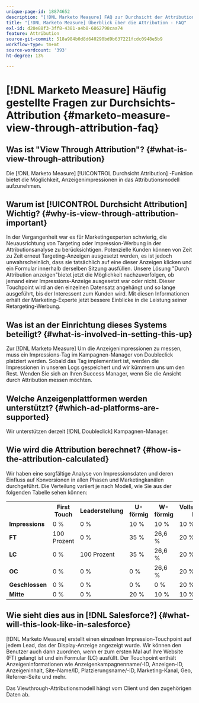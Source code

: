 ```yaml
---
unique-page-id: 18874652
description: "[!DNL Marketo Measure] FAQ zur Durchsicht der Attribution - [!DNL Marketo Measure]"
title: "[!DNL Marketo Measure] Überblick über die Attribution - FAQ"
exl-id: d20e88f3-3ff8-4381-a4b8-6862798caa74
feature: Attribution
source-git-commit: 518a984b0d8d640290bd9b637221fcdc0948e5b9
workflow-type: tm+mt
source-wordcount: '393'
ht-degree: 13%

---
```


# [!DNL Marketo Measure] Häufig gestellte Fragen zur Durchsichts-Attribution {#marketo-measure-view-through-attribution-faq}

## Was ist &quot;View Through Attribution&quot;? {#what-is-view-through-attribution}

Die [!DNL Marketo Measure] [!UICONTROL Durchsicht Attribution] -Funktion bietet die Möglichkeit, Anzeigenimpressionen in das Attributionsmodell aufzunehmen.

## Warum ist [!UICONTROL Durchsicht Attribution] Wichtig? {#why-is-view-through-attribution-important}

In der Vergangenheit war es für Marketingexperten schwierig, die Neuausrichtung von Targeting oder Impression-Werbung in der Attributionsanalyse zu berücksichtigen. Potenzielle Kunden können von Zeit zu Zeit erneut Targeting-Anzeigen ausgesetzt werden, es ist jedoch unwahrscheinlich, dass sie tatsächlich auf eine dieser Anzeigen klicken und ein Formular innerhalb derselben Sitzung ausfüllen. Unsere Lösung &quot;Durch Attribution anzeigen&quot;bietet jetzt die Möglichkeit nachzuverfolgen, ob jemand einer Impressions-Anzeige ausgesetzt war oder nicht. Dieser Touchpoint wird an den einzelnen Datensatz angehängt und so lange ausgeführt, bis der Interessent zum Kunden wird. Mit diesen Informationen erhält der Marketing-Experte jetzt bessere Einblicke in die Leistung seiner Retargeting-Werbung.

## Was ist an der Einrichtung dieses Systems beteiligt? {#what-is-involved-in-setting-this-up}

Zur [!DNL Marketo Measure] Um die Anzeigenimpressionen zu messen, muss ein Impressions-Tag im Kampagnen-Manager von Doubleclick platziert werden. Sobald das Tag implementiert ist, werden die Impressionen in unseren Logs gespeichert und wir kümmern uns um den Rest. Wenden Sie sich an Ihren Success Manager, wenn Sie die Ansicht durch Attribution messen möchten.

## Welche Anzeigenplattformen werden unterstützt? {#which-ad-platforms-are-supported}

Wir unterstützen derzeit [!DNL Doubleclick] Kampagnen-Manager.

## Wie wird die Attribution berechnet? {#how-is-the-attribution-calculated}

Wir haben eine sorgfältige Analyse von Impressionsdaten und deren Einfluss auf Konversionen in allen Phasen und Marketingkanälen durchgeführt. Die Verteilung variiert je nach Modell, wie Sie aus der folgenden Tabelle sehen können:

<table> 
 <colgroup> 
  <col> 
  <col> 
  <col> 
  <col> 
  <col> 
  <col> 
  <col> 
 </colgroup> 
 <tbody> 
  <tr> 
   <th><br></th> 
   <th>First Touch</th> 
   <th>Leaderstellung</th> 
   <th>U-förmig</th> 
   <th>W-förmig</th> 
   <th>Vollständiger Pfad</th> 
   <th>Benutzerdefiniertes Modell</th> 
  </tr> 
  <tr> 
   <td><strong>Impressions</strong></td> 
   <td>0 %</td> 
   <td>0 %</td> 
   <td>10 %</td> 
   <td>10 %</td> 
   <td>10 %</td> 
   <td>Benutzerdefiniert</td> 
  </tr> 
  <tr> 
   <td><strong>FT</strong></td> 
   <td>100 Prozent</td> 
   <td>0 %</td> 
   <td>35 %</td> 
   <td>26,6 %</td> 
   <td>20 %</td> 
   <td>Benutzerdefiniert</td> 
  </tr> 
  <tr> 
   <td><strong>LC</strong></td> 
   <td>0 %</td> 
   <td>100 Prozent</td> 
   <td>35 %</td> 
   <td>26,6 %</td> 
   <td>20 %</td> 
   <td>Benutzerdefiniert</td> 
  </tr> 
  <tr> 
   <td><strong>OC</strong></td> 
   <td>0 %</td> 
   <td>0 %</td> 
   <td>0 %</td> 
   <td>26,6 %</td> 
   <td>20 %</td> 
   <td>Benutzerdefiniert</td> 
  </tr> 
  <tr> 
   <td><strong>Geschlossen</strong></td> 
   <td>0 %</td> 
   <td>0 %</td> 
   <td>0 %</td> 
   <td>0 %</td> 
   <td>20 %</td> 
   <td>Benutzerdefiniert</td> 
  </tr> 
  <tr> 
   <td><strong>Mitte</strong></td> 
   <td>0 %</td> 
   <td>0 %</td> 
   <td>20 %</td> 
   <td>10 %</td> 
   <td>10 %</td> 
   <td>Benutzerdefiniert</td> 
  </tr> 
 </tbody> 
</table>

## Wie sieht dies aus in [!DNL Salesforce?] {#what-will-this-look-like-in-salesforce}

[!DNL Marketo Measure] erstellt einen einzelnen Impression-Touchpoint auf jedem Lead, das der Display-Anzeige angezeigt wurde. Wir können den Benutzer auch dann zuordnen, wenn er zum ersten Mal auf Ihre Website (FT) gelangt ist und ein Formular (LC) ausfüllt. Der Touchpoint enthält Anzeigeninformationen wie Anzeigenkampagnenname/-ID, Anzeigen-ID, Anzeigeninhalt, Site-Name/ID, Platzierungsname/-ID, Marketing-Kanal, Geo, Referrer-Seite und mehr.

Das Viewthrough-Attributionsmodell hängt vom Client und den zugehörigen Daten ab.
